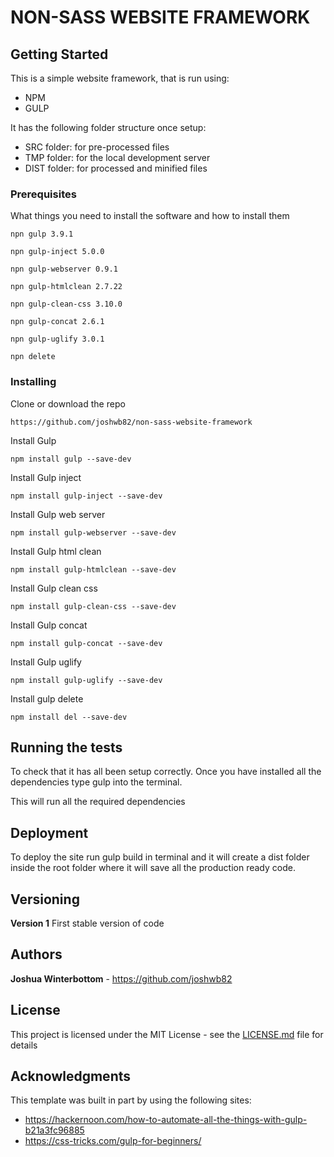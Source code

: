 # NON-SASS WEBSITE FRAMEWORK



## Getting Started

This is a simple website framework, that is run using: 
* NPM 
* GULP

It has the following folder structure once setup:

* SRC folder: for pre-processed files 
* TMP folder: for the local development server
* DIST folder: for processed and minified files


### Prerequisites

What things you need to install the software and how to install them

```
npn gulp 3.9.1
```

```
npn gulp-inject 5.0.0
```

```
npn gulp-webserver 0.9.1
```

```
npn gulp-htmlclean 2.7.22
```

```
npn gulp-clean-css 3.10.0
```

```
npn gulp-concat 2.6.1
```

```
npn gulp-uglify 3.0.1
```

```
npn delete
```


### Installing

Clone or download the repo

```
https://github.com/joshwb82/non-sass-website-framework
```

Install Gulp

```
npm install gulp --save-dev
```

Install Gulp inject

```
npm install gulp-inject --save-dev
```

Install Gulp web server

```
npm install gulp-webserver --save-dev
```

Install Gulp html clean

```
npm install gulp-htmlclean --save-dev
```

Install Gulp clean css

```
npm install gulp-clean-css --save-dev
```

Install Gulp concat

```
npm install gulp-concat --save-dev
```

Install Gulp uglify

```
npm install gulp-uglify --save-dev
```

Install gulp delete

```
npm install del --save-dev
```

## Running the tests

To check that it has all been setup correctly. Once you have installed all the dependencies type gulp into the terminal.

This will run all the required dependencies


## Deployment

To deploy the site run gulp build in terminal and it will create a dist folder inside the root folder where it will save all the production ready code.


## Versioning

**Version 1**
First stable version of code


## Authors

**Joshua Winterbottom** - https://github.com/joshwb82


## License

This project is licensed under the MIT License - see the [LICENSE.md](LICENSE.md) file for details


## Acknowledgments

This template was built in part by using the following sites:
* https://hackernoon.com/how-to-automate-all-the-things-with-gulp-b21a3fc96885
* https://css-tricks.com/gulp-for-beginners/  

